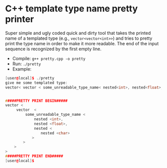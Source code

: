 # C++ template type name pretty printer

Super simple and ugly coded quick and dirty tool that takes the printed name of a templated type (e.g., `vector<vector<int>>`)
and tries to pretty print the type name in order to make it more readable. The end of the input sequence is recognized by the first empty line.

* Compile: `g++ pretty.cpp -o pretty`
* Run: `./pretty`
* Example:
```cpp
[user@local]$ ./pretty
give me some templated type:
vector< vector < some_unreadable_type_name< nested<int>, nested<float>, nested<nested<char>>>>>


#####PRETTY PRINT BEGIN#####
vector <
	 vector  <
		 some_unreadable_type_name <
			 nested <int>,
			 nested <float>,
			 nested <
				nested <char>
			>
		>
	>
>
#####PRETTY PRINT END#####
[user@local]$
```
